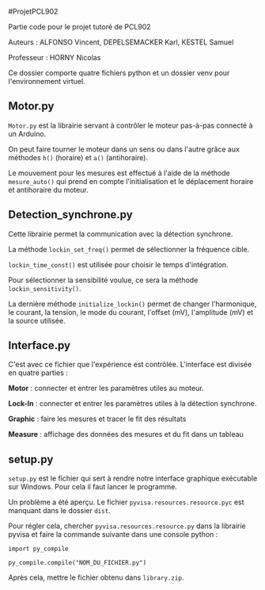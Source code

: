 #ProjetPCL902

Partie code pour le projet tutoré de PCL902

Auteurs : ALFONSO Vincent, DEPELSEMACKER Karl, KESTEL Samuel

Professeur : HORNY Nicolas

Ce dossier comporte quatre fichiers python et un dossier venv pour l'environnement virtuel.

## Motor.py

`Motor.py` est la librairie servant à contrôler le moteur pas-à-pas connecté à un Arduino.

On peut faire tourner le moteur dans un sens ou dans l'autre grâce aux méthodes `h()` (horaire) et `a()` (antihoraire).

Le mouvement pour les mesures est effectué à l'aide de la méthode `mesure_auto()` qui prend en compte l'initialisation et le déplacement horaire et antihoraire du moteur.

## Detection_synchrone.py

Cette librairie permet la communication avec la détection synchrone.

La méthode `lockin_set_freq()` permet de sélectionner la fréquence cible.

`lockin_time_const()` est utilisée pour choisir le temps d'intégration.

Pour sélectionner la sensibilité voulue, ce sera la méthode `lockin_sensitivity()`.

La dernière méthode `initialize_lockin()` permet de changer l'harmonique, le courant, la tension, le mode du courant, l'offset (mV), l'amplitude (mV) et la source utilisée. 

## Interface.py

C'est avec ce fichier que l'expérience est contrôlée. L'interface est divisée en quatre parties :

**Motor** : connecter et entrer les paramètres utiles au moteur.

**Lock-In** : connecter et entrer les paramètres utiles à la détection synchrone.

**Graphic** : faire les mesures et tracer le fit des résultats

**Measure** : affichage des données des mesures et du fit dans un tableau 

## setup.py

`setup.py` est le fichier qui sert à rendre notre interface graphique exécutable sur Windows. Pour cela il faut lancer le programme.

Un problème a été aperçu. Le fichier `pyvisa.resources.resource.pyc` est manquant dans le dossier `dist`. 

Pour régler cela, chercher `pyvisa.resources.resource.py` dans la librairie pyvisa et faire la commande suivante dans une console python :

`import py_compile`

`py_compile.compile("NOM_DU_FICHIER.py")`

Après cela, mettre le fichier obtenu dans `library.zip`.
